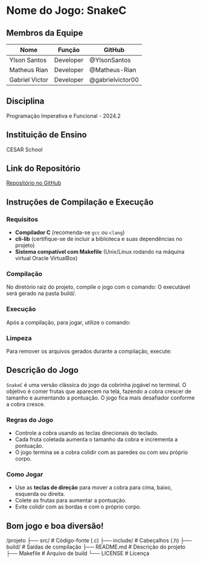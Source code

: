 # Nome do Jogo: SnakeC

## Membros da Equipe
| Nome               | Função             | GitHub             |
|--------------------|--------------------|--------------------|
| Ylson Santos       | Developer          | @YlsonSantos       |
| Matheus Rian       | Developer          | @Matheus-Rian      |
| Gabriel Victor     | Developer          | @gabrielvictor00   |

## Disciplina
Programação Imperativa e Funcional - 2024.2

## Instituição de Ensino
CESAR School

## Link do Repositório
[Repositório no GitHub](https://github.com/YlsonSantos/Projeto-C.git)

## Instruções de Compilação e Execução

### Requisitos
- **Compilador C** (recomenda-se `gcc` ou `clang`)
- **cli-lib** (certifique-se de incluir a biblioteca e suas dependências no projeto)
- **Sistema compatível com Makefile** (Unix/Linux rodando na máquina virtual Oracle VirtualBox)

### Compilação
No diretório raiz do projeto, compile o jogo com o comando:
O executável será gerado na pasta build/.

### Execução
Após a compilação, para jogar, utilize o comando:

### Limpeza
Para remover os arquivos gerados durante a compilação, execute:

## Descrição do Jogo
`SnakeC` é uma versão clássica do jogo da cobrinha jogável no terminal. O objetivo é comer frutas que aparecem na tela, fazendo a cobra crescer de tamanho e aumentando a pontuação. O jogo fica mais desafiador conforme a cobra cresce.

### Regras do Jogo
- Controle a cobra usando as teclas direcionais do teclado.
- Cada fruta coletada aumenta o tamanho da cobra e incrementa a pontuação.
- O jogo termina se a cobra colidir com as paredes ou com seu próprio corpo.

### Como Jogar
- Use as **teclas de direção** para mover a cobra para cima, baixo, esquerda ou direita.
- Colete as frutas para aumentar a pontuação.
- Evite colidir com as bordas e com o próprio corpo.

## Bom jogo e boa diversão!

/projeto
├── src/ # Código-fonte (.c)
├── include/ # Cabeçalhos (.h)
├── build/ # Saídas de compilação
├── README.md # Descrição do projeto
├── Makefile # Arquivo de build
└── LICENSE # Licença